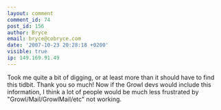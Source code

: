 ```yaml
---
layout: comment
comment_id: 74
post_id: 156
author: Bryce
email: bryce@cobryce.com
date: '2007-10-23 20:28:18 +0200'
visible: true
ip: 149.169.91.49
---
```

Took me quite a bit of digging, or at least more than it should have to find this tidbit. Thank you so much! Now if the Growl devs would include this information, I think a lot of people would be much less frustrated by "Growl/Mail/GrowlMail/etc" not working.
